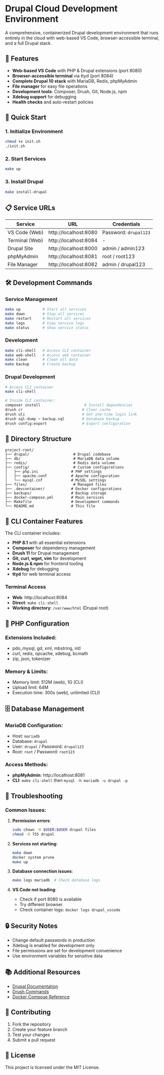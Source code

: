 # Drupal Cloud Development Environment

A comprehensive, containerized Drupal development environment that runs entirely in the cloud with web-based VS Code, browser-accessible terminal, and a full Drupal stack.

## 🌟 Features

- **Web-based VS Code** with PHP & Drupal extensions (port 8080)
- **Browser-accessible terminal** via ttyd (port 8084)
- **Complete Drupal 10 stack** with MariaDB, Redis, phpMyAdmin
- **File manager** for easy file operations
- **Development tools**: Composer, Drush, Git, Node.js, npm
- **Xdebug support** for debugging
- **Health checks** and auto-restart policies

## 🚀 Quick Start

### 1. Initialize Environment
```bash
chmod +x init.sh
./init.sh
```

### 2. Start Services
```bash
make up
```

### 3. Install Drupal
```bash
make install-drupal
```

## 📋 Service URLs

| Service | URL | Credentials |
|---------|-----|-------------|
| VS Code (Web) | http://localhost:8080 | Password: `drupal123` |
| Terminal (Web) | http://localhost:8084 | - |
| Drupal Site | http://localhost:8000 | admin / admin123 |
| phpMyAdmin | http://localhost:8081 | root / root123 |
| File Manager | http://localhost:8082 | admin / drupal123 |

## 🛠️ Development Commands

### Service Management
```bash
make up          # Start all services
make down        # Stop all services  
make restart     # Restart all services
make logs        # View service logs
make status      # Show service status
```

### Development
```bash
make cli-shell   # Access CLI container
make web-shell   # Access web container
make clean       # Clean all data
make backup      # Create backup
```

### Drupal Development
```bash
# Access CLI container
make cli-shell

# Inside CLI container:
composer install                    # Install dependencies
drush cr                           # Clear cache
drush uli                          # Get one-time login link
drush sql-dump > backup.sql        # Database backup
drush config:export                # Export configuration
```

## 📁 Directory Structure

```
project-root/
├── drupal/                    # Drupal codebase
├── db/                        # MariaDB data volume
├── redis/                     # Redis data volume  
├── config/                    # Custom configurations
│   ├── php.ini               # PHP settings
│   ├── apache.conf           # Apache configuration
│   └── mysql.cnf             # MySQL settings
├── files/                     # Managed files
├── .devcontainer/            # Docker configurations
├── backups/                  # Backup storage
├── docker-compose.yml        # Main services
├── Makefile                  # Development commands
└── README.md                 # This file
```

## 🔧 CLI Container Features

The CLI container includes:
- **PHP 8.1** with all essential extensions
- **Composer** for dependency management
- **Drush 11** for Drupal management
- **Git, curl, wget, vim** for development
- **Node.js & npm** for frontend tooling
- **Xdebug** for debugging
- **ttyd** for web terminal access

### Terminal Access
- **Web**: http://localhost:8084
- **Direct**: `make cli-shell`
- **Working directory**: `/var/www/html` (Drupal root)

## 🐘 PHP Configuration

### Extensions Included:
- pdo_mysql, gd, xml, mbstring, intl
- curl, redis, opcache, xdebug, bcmath
- zip, json, tokenizer

### Memory & Limits:
- Memory limit: 512M (web), 1G (CLI)
- Upload limit: 64M
- Execution time: 300s (web), unlimited (CLI)

## 🗄️ Database Management

### MariaDB Configuration:
- Host: `mariadb`
- Database: `drupal`
- User: `drupal` / Password: `drupal123`
- Root: `root` / Password: `root123`

### Access Methods:
- **phpMyAdmin**: http://localhost:8081
- **CLI**: `make cli-shell` then `mysql -h mariadb -u drupal -p`

## 🚨 Troubleshooting

### Common Issues:

1. **Permission errors**:
   ```bash
   sudo chown -R $USER:$USER drupal files
   chmod -R 755 drupal
   ```

2. **Services not starting**:
   ```bash
   make down
   docker system prune
   make up
   ```

3. **Database connection issues**:
   ```bash
   make logs mariadb  # Check database logs
   ```

4. **VS Code not loading**:
   - Check if port 8080 is available
   - Try different browser
   - Check container logs: `docker logs drupal_vscode`

## 🔒 Security Notes

- Change default passwords in production
- Xdebug is enabled for development only
- File permissions are set for development convenience
- Use environment variables for sensitive data

## 📚 Additional Resources

- [Drupal Documentation](https://www.drupal.org/docs)
- [Drush Commands](https://drushcommands.com/)
- [Docker Compose Reference](https://docs.docker.com/compose/)

## 🤝 Contributing

1. Fork the repository
2. Create your feature branch
3. Test your changes
4. Submit a pull request

## 📝 License

This project is licensed under the MIT License.